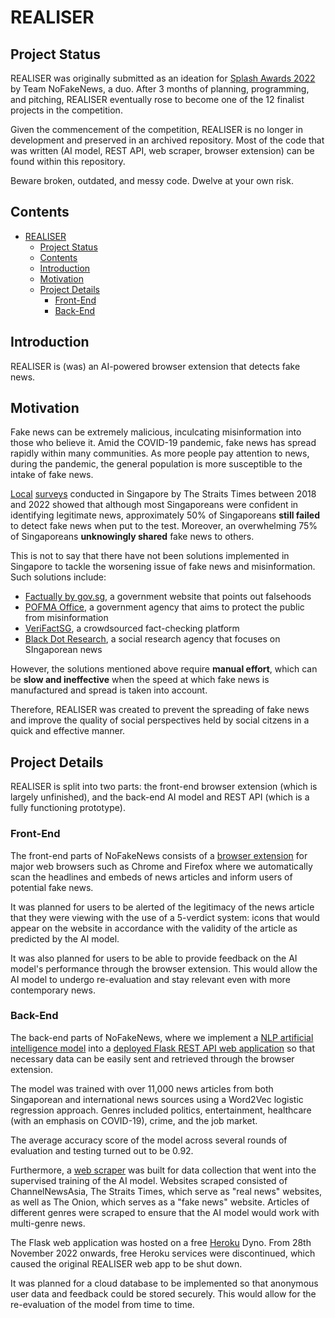 # REALISER

## Project Status

REALISER was originally submitted as an ideation for [Splash Awards 2022](https://www.scs.org.sg/awards/splash/2022/) by Team NoFakeNews, a duo. After 3 months of planning, programming, and pitching, REALISER eventually rose to become one of the 12 finalist projects in the competition.

Given the commencement of the competition, REALISER is no longer in development and preserved in an archived repository. Most of the code that was written (AI model, REST API, web scraper, browser extension) can be found within this repository.

Beware broken, outdated, and messy code. Dwelve at your own risk.

## Contents
- [REALISER](#realiser)
  - [Project Status](#project-status)
  - [Contents](#contents)
  - [Introduction](#introduction)
  - [Motivation](#motivation)
  - [Project Details](#project-details)
    - [Front-End](#front-end)
    - [Back-End](#back-end)


## Introduction

REALISER is (was) an AI-powered browser extension that detects fake news.

## Motivation

Fake news can be extremely malicious, inculcating misinformation into those who believe it. Amid the COVID-19 pandemic, fake news has spread rapidly within many communities. As more people pay attention to news, during the pandemic, the general population is more susceptible to the intake of fake news. 

[Local](https://www.straitstimes.com/singapore/4-in-5-singaporeans-confident-in-spotting-fake-news-but-90-per-cent-wrong-when-put-to-the) [surveys](https://www.straitstimes.com/tech/tech-news/many-in-singapore-confident-they-can-spot-fake-news-but-may-not-actually-be-able-to-study) conducted in Singapore by The Straits Times between 2018 and 2022 showed that although most Singaporeans were confident in identifying legitimate news, approximately 50% of Singaporeans **still failed** to detect fake news when put to the test. Moreover, an overwhelming 75% of Singaporeans **unknowingly shared** fake news to others.

This is not to say that there have not been solutions implemented in Singapore to tackle the worsening issue of fake news and misinformation. Such solutions include:
- [Factually by gov.sg](https://www.gov.sg/factually), a government website that points out falsehoods
- [POFMA Office](https://www.pofmaoffice.gov.sg/), a government agency that aims to protect the public from misinformation
- [VeriFactSG](https://twitter.com/VeriFactSG), a crowdsourced fact-checking platform
- [Black Dot Research](https://blackdotresearch.sg/), a social research agency that focuses on SIngaporean news 

However, the solutions mentioned above require **manual effort**, which can be **slow and ineffective** when the speed at which fake news is manufactured and spread is taken into account.

Therefore, REALISER was created to prevent the spreading of fake news and improve the quality of social perspectives held by social citzens in a quick and effective manner.

## Project Details

REALISER is split into two parts: the front-end browser extension (which is largely unfinished), and the back-end AI model and REST API (which is a fully functioning prototype).

### Front-End

The front-end parts of NoFakeNews consists of a [browser extension](./extension/) for major web browsers such as Chrome and Firefox where we automatically scan the headlines and embeds of news articles and inform users of potential fake news.

It was planned for users to be alerted of the legitimacy of the news article that they were viewing with the use of a 5-verdict system: icons that would appear on the website in accordance with the validity of the article as predicted by the AI model.

It was also planned for users to be able to provide feedback on the AI model's performance through the browser extension. This would allow the AI model to undergo re-evaluation and stay relevant even with more contemporary news.

### Back-End

The back-end parts of NoFakeNews, where we implement a [NLP artificial intelligence model](./model/) into a [deployed Flask REST API web application](app.py) so that necessary data can be easily sent and retrieved through the browser extension. 

The model was trained with over 11,000 news articles from both Singaporean and international news sources using a Word2Vec logistic regression approach. Genres included politics, entertainment, healthcare (with an emphasis on COVID-19), crime, and the job market. 

The average accuracy score of the model across several rounds of evaluation and testing turned out to be 0.92.

Furthermore, a [web scraper](./scraper/) was built for data collection that went into the supervised training of the AI model. Websites scraped consisted of ChannelNewsAsia, The Straits Times, which serve as "real news" websites, as well as The Onion, which serves as a "fake news" website. Articles of different genres were scraped to ensure that the AI model would work with multi-genre news.

The Flask web application was hosted on a free [Heroku](https://www.heroku.com/) Dyno. From 28th November 2022 onwards, free Heroku services were discontinued, which caused the original REALISER web app to be shut down.

It was planned for a cloud database to be implemented so that anonymous user data and feedback could be stored securely. This would allow for the re-evaluation of the model from time to time.


 


